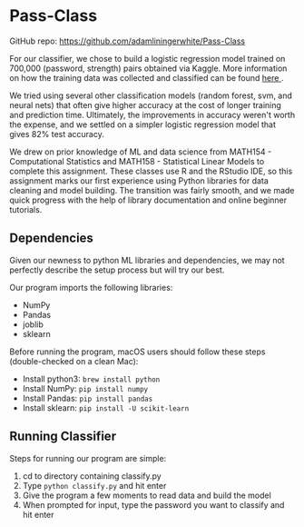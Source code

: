 # Pass-Class

GitHub repo: https://github.com/adamliningerwhite/Pass-Class 

For our classifier, we chose to build a logistic regression model trained on 700,000 (password, strength) pairs obtained via Kaggle. More information on how the training data was collected and classified can be found <a href="https://www.kaggle.com/bhavikbb/password-strength-classifier-dataset"> here </a>.

We tried using several other classification models (random forest, svm, and neural nets) that often give higher accuracy at the cost of longer training and prediction time. Ultimately, the improvements in accuracy weren't worth the expense, and we settled on a simpler logistic regression model that gives 82% test accuracy. 

We drew on prior knowledge of ML and data science from MATH154 - Computational Statistics and MATH158 - Statistical Linear Models to complete this assignment. These classes use R and the RStudio IDE, so this assignment marks our first experience using Python libraries for data cleaning and model building. The transition was fairly smooth, and we made quick progress with the help of library documentation and online beginner tutorials. 

## Dependencies
Given our newness to python ML libraries and dependencies, we may not perfectly describe the setup process but will try our best. 

Our program imports the following libraries:
<ul>
    <li>NumPy</li>
    <li>Pandas</li>
    <li>joblib</li>
    <li>sklearn</li>
</ul>

Before running the program, macOS users should follow these steps (double-checked on a clean Mac):
<ul>
    <li>Install python3: <code>brew install python</code></li>
    <li>Install NumPy: <code>pip install numpy</code></li>
    <li>Install Pandas: <code>pip install pandas</code> </li>
    <li>Install sklearn: <code>pip install -U scikit-learn</code></li>
</ul>

## Running Classifier
Steps for running our program are simple: 
<ol>
    <li>cd to directory containing classify.py</li>
    <li>Type <code>python classify.py</code> and hit enter</li>
    <li>Give the program a few moments to read data and build the model </li>
    <li>When prompted for input, type the password you want to classify and hit enter</li>
</ol>
